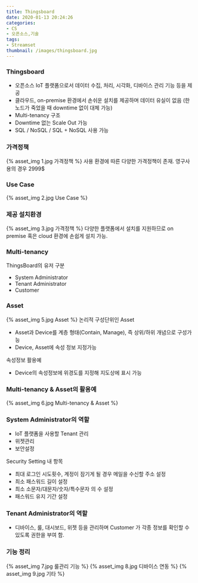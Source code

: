 ```yaml
---
title: Thingsboard
date: 2020-01-13 20:24:26
categories:
- CS
- 오픈소스,기술
tags:
- Streamset
thumbnail: /images/thingsboard.jpg
---
```

### Thingsboard
- 오픈소스 IoT 플랫폼으로서 데이터 수집, 처리, 시각화, 디바이스 관리 기능 등을 제공
- 클라우드, on-premise 환경에서 손쉬운 설치를 제공하며 데이터 유실이 없음 (한 노드가 죽었을 때 downtime 없이 대체 가능)
- Multi-tenancy 구조
- Downtime 없는 Scale Out 가능
- SQL / NoSQL / SQL + NoSQL 사용 가능


### 가격정책
{% asset_img 1.jpg 가격정책 %}
사용 환경에 따른 다양한 가격정책이 존재. 영구사용의 경우 2999$


### Use Case
{% asset_img 2.jpg Use Case %}

### 제공 설치환경
{% asset_img 3.jpg 가격정책 %}
다양한 플랫폼에서 설치를 지원하므로 on premise 혹은 cloud 환경에 손쉽게 설치 가능.

### Multi-tenancy
ThingsBoard의 유저 구분
- System Administrator
- Tenant Administrator
- Customer

### Asset
{% asset_img 5.jpg Asset %}
논리적 구성단위인 Asset
- Asset과 Device를 계층 형태(Contain, Manage), 즉 상위/하위 개념으로 구성가능
- Device, Asset에 속성 정보 지정가능

속성정보 활용예
- Device의 속성정보에 위경도를 지정해 지도상에 표시 가능

### Multi-tenancy & Asset의 활용예
{% asset_img 6.jpg Multi-tenancy & Asset %}


### System Administrator의 역할
- IoT 플랫폼을 사용할 Tenant 관리
- 위젯관리
- 보안설정

Security Setting 내 항목
- 최대 로그인 시도횟수, 계정이 잠기게 될 경우 메일을 수신할 주소 설정
- 최소 패스워드 길이 설정
- 최소 소문자/대문자/숫자/특수문자 의 수 설정
- 패스워드 유지 기간 설정


### Tenant Administrator의 역할
- 디바이스, 룰, 대시보드, 위젯 등을 관리하며 Customer 가 각종 정보를 확인할 수 있도록 권한을 부여 함.


### 기능 정리

{% asset_img 7.jpg 룰관리 기능 %}
{% asset_img 8.jpg 디바이스 연동 %}
{% asset_img 9.jpg 기타 %}

